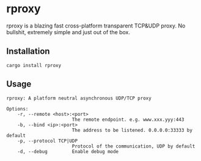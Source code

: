 # rproxy 

rproxy is a blazing fast cross-platform transparent TCP&UDP proxy. No bullshit, extremely simple and just out of the box.

## Installation

```
cargo install rproxy
```

## Usage

```
rproxy: A platform neutral asynchronous UDP/TCP proxy

Options:
    -r, --remote <host>:<port>
                        The remote endpoint. e.g. www.xxx.yyy:443
    -b, --bind <ip>:<port>
                        The address to be listened. 0.0.0.0:33333 by default
    -p, --protocol TCP|UDP
                        Protocol of the communication, UDP by default
    -d, --debug         Enable debug mode
```
